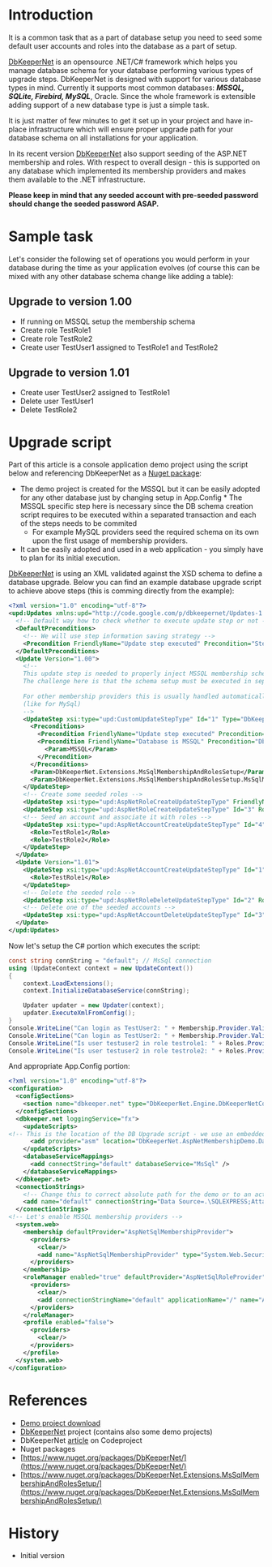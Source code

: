 # Introduction

It is a common task that as a part of database setup you need to seed some default user accounts and roles into the database as a part of setup.

[DbKeeperNet](http://www.codeproject.com/Articles/42091/DBKeeperNet-Keeps-Your-DB-Schema-Up-to-date) is an opensource .NET/C# framework which helps you manage database schema for your database performing various types of upgrade steps. DbKeeperNet is designed with support for various database types in mind. Currently it supports most common databases: _**MSSQL, SQLite, Firebird, MySQL**_, Oracle. Since the whole framework is extensible adding support of a new database type is just a simple task.

It is just matter of few minutes to get it set up in your project and have in-place infrastructure which will ensure proper upgrade path for your database schema on all installations for your application.

In its recent version [DbKeeperNet](http://www.codeproject.com/Articles/42091/DBKeeperNet-Keeps-Your-DB-Schema-Up-to-date)&nbsp;also support seeding of the ASP.NET membership and roles. With respect to overall design - this is supported on any database which implemented its membership providers and makes them available to the .NET infrastructure.

**Please keep in mind that any seeded account with pre-seeded password should change the seeded password ASAP.**

# Sample task

Let's consider the following set of operations you would perform in your database during the time as your application evolves (of course this can be mixed with any other database schema change like adding a table):

## Upgrade to version 1.00

*   If running on MSSQL setup the membership schema
*   Create role TestRole1
*   Create role TestRole2
*   Create user TestUser1 assigned to TestRole1 and TestRole2

## Upgrade to version 1.01

*   Create user TestUser2 assigned to TestRole1
*   Delete user TestUser1
*   Delete TestRole2

# Upgrade script

Part of this article is a console application demo project using the script below and referencing DbKeeperNet as a [Nuget package](https://www.nuget.org/packages/DbKeeperNet/):

*   The demo project is created for the MSSQL but it can be easily adopted for any other database just by changing setup in App.Config
    	*   The MSSQL specific step here is necessary since the DB schema creation script requires to be executed within a separated transaction and each of the steps needs to be commited
    *   For example MySQL providers seed the required schema on its own upon the first usage of membership providers.
*   It can be easily adopted and used in a web application - you simply have to plan for its initial execution.

[DbKeeperNet](http://www.codeproject.com/Articles/42091/DBKeeperNet-Keeps-Your-DB-Schema-Up-to-date) is using an XML validated against the XSD schema to define a database upgrade. Below you can find an example database upgrade script to achieve above steps (this is comming directly from the example):
```xml
<?xml version="1.0" encoding="utf-8"?>
<upd:Updates xmlns:upd="http://code.google.com/p/dbkeepernet/Updates-1.0.xsd" xmlns:xsi="http://www.w3.org/2001/XMLSchema-instance" AssemblyName="DbKeeperNet.SimpleDemo" xsi:schemaLocation="http://code.google.com/p/dbkeepernet/Updates-1.0.xsd ../../DbKeeperNet.Engine/Resources/Updates-1.0.xsd">
  <!-- Default way how to check whether to execute update step or not -->
  <DefaultPreconditions>
    <!-- We will use step information saving strategy -->
    <Precondition FriendlyName="Update step executed" Precondition="StepNotExecuted"/>
  </DefaultPreconditions>
  <Update Version="1.00">
    <!--
    This update step is needed to properly inject MSSQL membership schema into the database.
    The challenge here is that the schema setup must be executed in separated transaction.
    
    For other membership providers this is usually handled automatically upon the first usage
    (like for MySql)
    -->
    <UpdateStep xsi:type="upd:CustomUpdateStepType" Id="1" Type="DbKeeperNet.Engine.CustomUpdateSteps.MsSqlStepWithoutExplicitTransaction, DbKeeperNet.Engine"  FriendlyName="Setting up database schema for membership and roles">
      <Preconditions>
        <Precondition FriendlyName="Update step executed" Precondition="StepNotExecuted"/>
        <Precondition FriendlyName="Database is MSSQL" Precondition="DbType">
          <Param>MSSQL</Param>
        </Precondition>
      </Preconditions>
      <Param>DbKeeperNet.Extensions.MsSqlMembershipAndRolesSetup</Param>
      <Param>DbKeeperNet.Extensions.MsSqlMembershipAndRolesSetup.MsSqlMembershipAndRolesSetup.sql</Param>
    </UpdateStep>
    <!-- Create some seeded roles -->
    <UpdateStep xsi:type="upd:AspNetRoleCreateUpdateStepType" FriendlyName="Create role TestRole1" Id="2" RoleName="TestRole1"/>
    <UpdateStep xsi:type="upd:AspNetRoleCreateUpdateStepType" Id="3" RoleName="TestRole2"/>
    <!-- Seed an account and associate it with roles -->
    <UpdateStep xsi:type="upd:AspNetAccountCreateUpdateStepType" Id="4" UserName="TestUser1" Mail="testuser1@domain.com" Password="SeededPassword">
      <Role>TestRole1</Role>
      <Role>TestRole2</Role>
    </UpdateStep>
  </Update>
  <Update Version="1.01">
    <UpdateStep xsi:type="upd:AspNetAccountCreateUpdateStepType" Id="1" UserName="TestUser2" Mail="testuser2@domain.com" Password="SeededPassword2">
      <Role>TestRole1</Role>
    </UpdateStep>
    <!-- Delete the seeded role -->
    <UpdateStep xsi:type="upd:AspNetRoleDeleteUpdateStepType" Id="2" RoleName="TestRole2"/>
    <!-- Delete one of the seeded accounts -->
    <UpdateStep xsi:type="upd:AspNetAccountDeleteUpdateStepType" Id="3" UserName="TestUser1"/>
  </Update>
</upd:Updates>
```

Now let's setup the C# portion which executes the script:
```csharp
const string connString = "default"; // MsSql connection   
using (UpdateContext context = new UpdateContext())
{
    context.LoadExtensions();
    context.InitializeDatabaseService(connString);

    Updater updater = new Updater(context);
    updater.ExecuteXmlFromConfig();
}
Console.WriteLine("Can login as TestUser2: " + Membership.Provider.ValidateUser("Testuser2", "SeededPassword2"));
Console.WriteLine("Can login as TestUser2: " + Membership.Provider.ValidateUser("testuser2", "InvalidPassword"));
Console.WriteLine("Is user testuser2 in role testrole1: " + Roles.Provider.IsUserInRole("testuser2", "testrole1"));
Console.WriteLine("Is user testuser2 in role testrole2: " + Roles.Provider.IsUserInRole("testuser2", "testrole2"));
```
And appropriate App.Config portion:
```xml
<?xml version="1.0" encoding="utf-8"?>
<configuration>
  <configSections>
    <section name="dbkeeper.net" type="DbKeeperNet.Engine.DbKeeperNetConfigurationSection,DbKeeperNet.Engine"/>
  </configSections>
  <dbkeeper.net loggingService="fx">
    <updateScripts>
<!-- This is the location of the DB Upgrade script - we use an embedded resource -->
      <add provider="asm" location="DbKeeperNet.AspNetMembershipDemo.DatabaseSetup.xml,DbKeeperNet.AspNetMembershipDemo" />
    </updateScripts>
    <databaseServiceMappings>
      <add connectString="default" databaseService="MsSql" />
    </databaseServiceMappings>
  </dbkeeper.net>
  <connectionStrings>
    <!-- Change this to correct absolute path for the demo or to an actual database -->
    <add name="default" connectionString="Data Source=.\SQLEXPRESS;AttachDbFilename='C:\Users\voloda\MyRoot\Development\GIT\DbKeeperNet\DbKeeperNet\Demos\DbKeeperNet.AspNetMembershipDemo\bin\Debug\DbKeeperNetAspNetMembershipDemo.mdf';Integrated Security=True;Connect Timeout=30;User Instance=True;Initial catalog=DbKeeperNetAspNetMembershipDemo" providerName="System.Data.SqlClient"/>
  </connectionStrings>
<!-- Let's enable MSSQL membership providers -->
  <system.web>
    <membership defaultProvider="AspNetSqlMembershipProvider">
      <providers>
        <clear/>
        <add name="AspNetSqlMembershipProvider" type="System.Web.Security.SqlMembershipProvider, System.Web, Version=4.0.0.0, Culture=neutral, PublicKeyToken=b03f5f7f11d50a3a" connectionStringName="default" enablePasswordRetrieval="false" enablePasswordReset="true" requiresQuestionAndAnswer="false" requiresUniqueEmail="false" passwordFormat="Hashed" maxInvalidPasswordAttempts="5" minRequiredPasswordLength="6" minRequiredNonalphanumericCharacters="0" passwordAttemptWindow="10" passwordStrengthRegularExpression="" applicationName="/"/>
      </providers>
    </membership>
    <roleManager enabled="true" defaultProvider="AspNetSqlRoleProvider">
      <providers>
        <clear/>
        <add connectionStringName="default" applicationName="/" name="AspNetSqlRoleProvider" type="System.Web.Security.SqlRoleProvider, System.Web, Version=4.0.0.0, Culture=neutral, PublicKeyToken=b03f5f7f11d50a3a"/>
      </providers>
    </roleManager>
    <profile enabled="false">
      <providers>
        <clear/>
      </providers>
    </profile>
  </system.web>
</configuration>
```

# References

* [Demo project download](https://drive.google.com/file/d/0B27zqy23aL3BblVFNGJPdF9XVXM/view?usp=sharing)
* [DbKeeperNet](http://github.com/DbKeeperNet/DbKeeperNet) project (contains also some demo projects)
* DbKeeperNet [article](http://www.codeproject.com/Articles/42091/DBKeeperNet-Keeps-Your-DB-Schema-Up-to-date) on Codeproject
* Nuget packages
 * [https://www.nuget.org/packages/DbKeeperNet/](https://www.nuget.org/packages/DbKeeperNet/)
 * [https://www.nuget.org/packages/DbKeeperNet.Extensions.MsSqlMembershipAndRolesSetup/](https://www.nuget.org/packages/DbKeeperNet.Extensions.MsSqlMembershipAndRolesSetup/)

# History

*   Initial version
